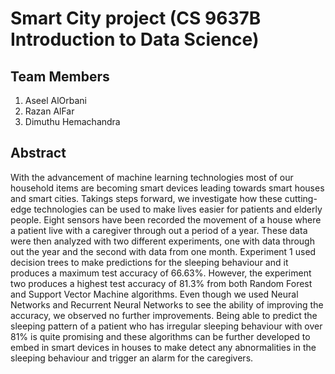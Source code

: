# Smart City project (CS 9637B Introduction to Data Science)

## Team Members
1. Aseel AlOrbani
2. Razan AlFar
3. Dimuthu Hemachandra

## Abstract
With the advancement of machine learning technologies most of our household items are becoming smart devices leading towards smart houses and smart cities. Takings steps forward, we investigate how these cutting-edge technologies can be used to make lives easier for patients and elderly people. Eight sensors have been recorded the movement of a house where a patient live with a caregiver through out a period of a year. These data were then analyzed with two different experiments, one with data through out the year and the second with data from one month. Experiment 1 used decision trees to make predictions for the sleeping behaviour and it produces a maximum test accuracy of 66.63%. However, the experiment two produces a highest test accuracy of 81.3% from both Random Forest and Support Vector Machine algorithms. Even though we used Neural Networks and Recurrent Neural Networks to see the ability of improving the accuracy, we observed no further improvements. Being able to predict the sleeping pattern of a patient who has irregular sleeping behaviour with over 81% is quite promising and these algorithms can be further developed to embed in smart devices in houses to make detect any abnormalities in the sleeping behaviour and trigger an alarm for the caregivers.


